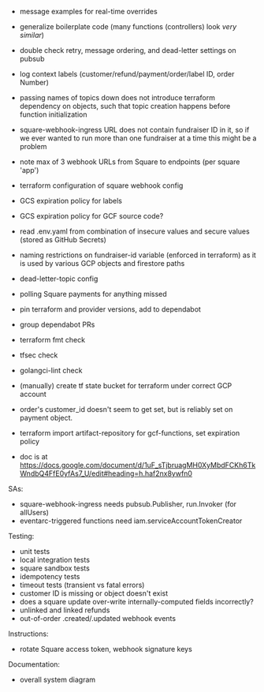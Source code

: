 * message examples for real-time overrides

* generalize boilerplate code (many functions (controllers) look *very similar*)

* double check retry, message ordering, and dead-letter settings on pubsub

* log context labels (customer/refund/payment/order/label ID, order Number)

* passing names of topics down does not introduce terraform dependency on objects, such that topic creation happens before function initialization

* square-webhook-ingress URL does not contain fundraiser ID in it, so if we ever wanted to run more than one fundraiser at a time this might be a problem
* note max of 3 webhook URLs from Square to endpoints (per square 'app')
* terraform configuration of square webhook config

* GCS expiration policy for labels
* GCS expiration policy for GCF source code?

* read .env.yaml from combination of insecure values and secure values (stored as GitHub Secrets)
* naming restrictions on fundraiser-id variable (enforced in terraform) as it is used by various GCP objects and firestore paths

* dead-letter-topic config

* polling Square payments for anything missed

* pin terraform and provider versions, add to dependabot
* group dependabot PRs
* terraform fmt check
* tfsec check
* golangci-lint check

* (manually) create tf state bucket for terraform under correct GCP account

* order's customer_id doesn't seem to get set, but is reliably set on payment object.

* terraform import artifact-repository for gcf-functions, set expiration policy

* doc is at https://docs.google.com/document/d/1uF_sTjbruagMH0XyMbdFCKh6TkWndbQ4FfE0yfAs7_U/edit#heading=h.haf2nx8ywfn0

SAs:
* square-webhook-ingress needs pubsub.Publisher, run.Invoker (for allUsers)
* eventarc-triggered functions need iam.serviceAccountTokenCreator

Testing:
* unit tests
* local integration tests
* square sandbox tests
* idempotency tests
* timeout tests (transient vs fatal errors)
* customer ID is missing or object doesn't exist
* does a square update over-write internally-computed fields incorrectly?
* unlinked and linked refunds
* out-of-order .created/.updated webhook events

Instructions:
* rotate Square access token, webhook signature keys

Documentation:
* overall system diagram
